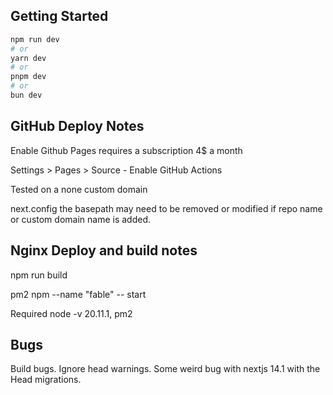 ## Getting Started

```bash
npm run dev
# or
yarn dev
# or
pnpm dev
# or
bun dev
```

## GitHub Deploy Notes

Enable Github Pages requires a subscription 4$ a month

Settings > Pages > Source - Enable GitHub Actions

Tested on a none custom domain

next.config the basepath may need to be removed or modified if repo name or custom domain name is added.

## Nginx Deploy and build notes

npm run build

pm2 npm --name "fable" -- start

Required node -v 20.11.1, pm2

## Bugs

Build bugs. Ignore head warnings. Some weird bug with nextjs 14.1 with the Head migrations.